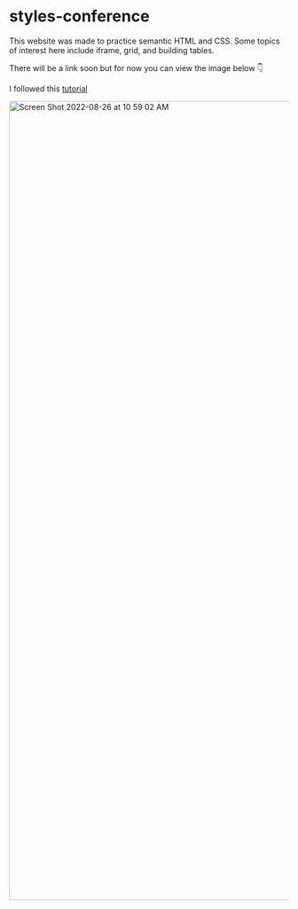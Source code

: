 # styles-conference

This website was made to practice semantic HTML and CSS. Some topics of interest here include iframe, grid, and building tables.

There will be a link soon but for now you can view the image below 👇 

I followed this [tutorial](https://learn.shayhowe.com/html-css/building-your-first-web-page/)

<img width="1440" alt="Screen Shot 2022-08-26 at 10 59 02 AM" src="https://user-images.githubusercontent.com/25935404/186946626-c8b73b59-4040-41e4-8e80-fdf07e883b96.png">
